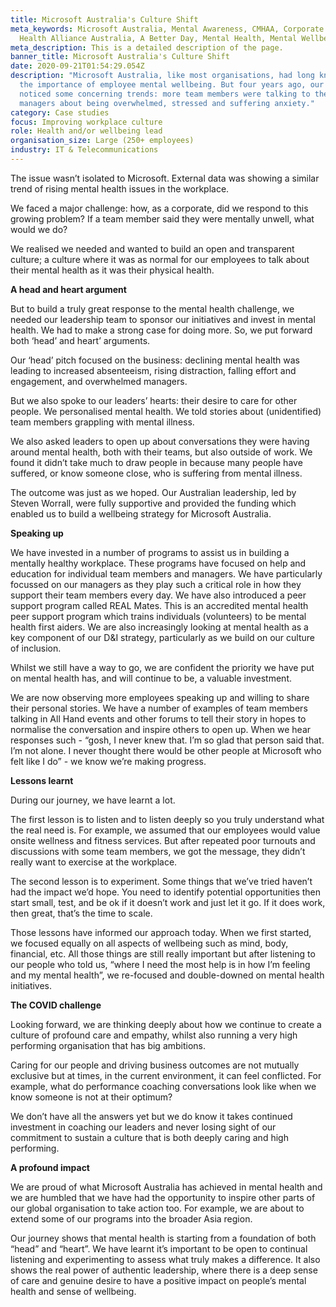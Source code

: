 ```yaml
---
title: Microsoft Australia's Culture Shift
meta_keywords: Microsoft Australia, Mental Awareness, CMHAA, Corporate Mental
  Health Alliance Australia, A Better Day, Mental Health, Mental Wellbeing
meta_description: This is a detailed description of the page.
banner_title: Microsoft Australia's Culture Shift
date: 2020-09-21T01:54:29.054Z
description: "Microsoft Australia, like most organisations, had long known about
  the importance of employee mental wellbeing. But four years ago, our HR team
  noticed some concerning trends: more team members were talking to their
  managers about being overwhelmed, stressed and suffering anxiety."
category: Case studies
focus: Improving workplace culture
role: Health and/or wellbeing lead
organisation_size: Large (250+ employees)
industry: IT & Telecommunications
---
```

The issue wasn’t isolated to Microsoft. External data was showing a similar trend of rising mental health issues in the workplace.

We faced a major challenge: how, as a corporate, did we respond to this growing problem? If a team member said they were mentally unwell, what would we do?

We realised we needed and wanted to build an open and transparent culture; a culture where it was as normal for our employees to talk about their mental health as it was their physical health.

**A head and heart argument**

But to build a truly great response to the mental health challenge, we needed our leadership team to sponsor our initiatives and invest in mental health. We had to make a strong case for doing more. So, we put forward both ‘head’ and heart’ arguments.

Our ‘head’ pitch focused on the business: declining mental health was leading to increased absenteeism, rising distraction, falling effort and engagement, and overwhelmed managers.

But we also spoke to our leaders’ hearts: their desire to care for other people. We personalised mental health. We told stories about (unidentified) team members grappling with mental illness.

We also asked leaders to open up about conversations they were having around mental health, both with their teams, but also outside of work. We found it didn’t take much to draw people in because many people have suffered, or know someone close, who is suffering from mental illness.

The outcome was just as we hoped. Our Australian leadership, led by Steven Worrall, were fully supportive and provided the funding which enabled us to build a wellbeing strategy for Microsoft Australia.

**Speaking up**

We have invested in a number of programs to assist us in building a mentally healthy workplace. These programs have focused on help and education for individual team members and managers. We have particularly focussed on our managers as they play such a critical role in how they support their team members every day. We have also introduced a peer support program called REAL Mates. This is an accredited mental health peer support program which trains individuals (volunteers) to be mental health first aiders. We are also increasingly looking at mental health as a key component of our D&I strategy, particularly as we build on our culture of inclusion.

Whilst we still have a way to go, we are confident the priority we have put on mental health has, and will continue to be, a valuable investment.

We are now observing more employees speaking up and willing to share their personal stories. We have a number of examples of team members talking in All Hand events and other forums to tell their story in hopes to normalise the conversation and inspire others to open up. When we hear responses such - “gosh, I never knew that. I’m so glad that person said that. I’m not alone. I never thought there would be other people at Microsoft who felt like I do” - we know we’re making progress.

**Lessons learnt**

During our journey, we have learnt a lot.

The first lesson is to listen and to listen deeply so you truly understand what the real need is. For example, we assumed that our employees would value onsite wellness and fitness services. But after repeated poor turnouts and discussions with some team members, we got the message, they didn’t really want to exercise at the workplace.

The second lesson is to experiment. Some things that we’ve tried haven’t had the impact we’d hope. You need to identify potential opportunities then start small, test, and be ok if it doesn’t work and just let it go. If it does work, then great, that’s the time to scale.

Those lessons have informed our approach today. When we first started, we focused equally on all aspects of wellbeing such as mind, body, financial, etc. All those things are still really important but after listening to our people who told us, “where I need the most help is in how I’m feeling and my mental health”, we re-focused and double-downed on mental health initiatives.

**The COVID challenge**

Looking forward, we are thinking deeply about how we continue to create a culture of profound care and empathy, whilst also running a very high performing organisation that has big ambitions. 

Caring for our people and driving business outcomes are not mutually exclusive but at times, in the current environment, it can feel conflicted. For example, what do performance coaching conversations look like when we know someone is not at their optimum?

We don’t have all the answers yet but we do know it takes continued investment in coaching our leaders and never losing sight of our commitment to sustain a culture that is both deeply caring and high performing.

**A profound impact**

We are proud of what Microsoft Australia has achieved in mental health and we are humbled that we have had the opportunity to inspire other parts of our global organisation to take action too. For example, we are about to extend some of our programs into the broader Asia region.

Our journey shows that mental health is starting from a foundation of both “head” and “heart”. We have learnt it’s important to be open to continual listening and experimenting to assess what truly makes a difference. It also shows the real power of authentic leadership, where there is a deep sense of care and genuine desire to have a positive impact on people’s mental health and sense of wellbeing.